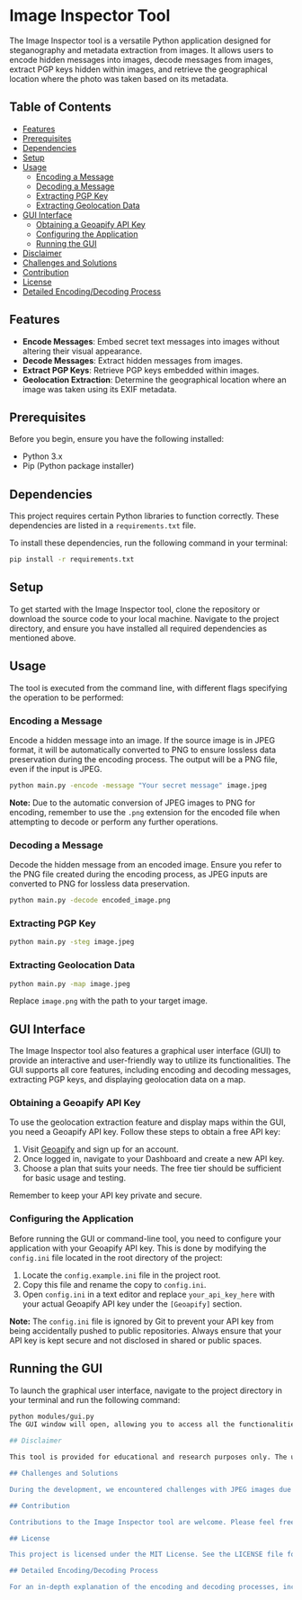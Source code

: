 # Image Inspector Tool

The Image Inspector tool is a versatile Python application designed for steganography and metadata extraction from images. It allows users to encode hidden messages into images, decode messages from images, extract PGP keys hidden within images, and retrieve the geographical location where the photo was taken based on its metadata.

## Table of Contents
- [Features](#features)
- [Prerequisites](#prerequisites)
- [Dependencies](#dependencies)
- [Setup](#setup)
- [Usage](#usage)
  - [Encoding a Message](#encoding-a-message)
  - [Decoding a Message](#decoding-a-message)
  - [Extracting PGP Key](#extracting-pgp-key)
  - [Extracting Geolocation Data](#extracting-geolocation-data)
- [GUI Interface](#gui-interface)
  - [Obtaining a Geoapify API Key](#obtaining-a-geoapify-api-key)
  - [Configuring the Application](#configuring-the-application)
  - [Running the GUI](#running-the-gui)
- [Disclaimer](#disclaimer)
- [Challenges and Solutions](#challenges-and-solutions)
- [Contribution](#contribution)
- [License](#license)
- [Detailed Encoding/Decoding Process](#detailed-encodingdecoding-process)

## Features

- **Encode Messages**: Embed secret text messages into images without altering their visual appearance.
- **Decode Messages**: Extract hidden messages from images.
- **Extract PGP Keys**: Retrieve PGP keys embedded within images.
- **Geolocation Extraction**: Determine the geographical location where an image was taken using its EXIF metadata.

## Prerequisites

Before you begin, ensure you have the following installed:
- Python 3.x
- Pip (Python package installer)

## Dependencies

This project requires certain Python libraries to function correctly. These dependencies are listed in a `requirements.txt` file.

To install these dependencies, run the following command in your terminal:

```sh
pip install -r requirements.txt
```

## Setup

To get started with the Image Inspector tool, clone the repository or download the source code to your local machine. Navigate to the project directory, and ensure you have installed all required dependencies as mentioned above.

## Usage

The tool is executed from the command line, with different flags specifying the operation to be performed:

### Encoding a Message

Encode a hidden message into an image. If the source image is in JPEG format, it will be automatically converted to PNG to ensure lossless data preservation during the encoding process. The output will be a PNG file, even if the input is JPEG.

```sh
python main.py -encode -message "Your secret message" image.jpeg
```

**Note:** Due to the automatic conversion of JPEG images to PNG for encoding, remember to use the `.png` extension for the encoded file when attempting to decode or perform any further operations.

### Decoding a Message

Decode the hidden message from an encoded image. Ensure you refer to the PNG file created during the encoding process, as JPEG inputs are converted to PNG for lossless data preservation.

```sh
python main.py -decode encoded_image.png
```

### Extracting PGP Key

```sh
python main.py -steg image.jpeg
```

### Extracting Geolocation Data

```sh
python main.py -map image.jpeg
```

Replace `image.png` with the path to your target image.

## GUI Interface

The Image Inspector tool also features a graphical user interface (GUI) to provide an interactive and user-friendly way to utilize its functionalities. The GUI supports all core features, including encoding and decoding messages, extracting PGP keys, and displaying geolocation data on a map.

### Obtaining a Geoapify API Key

To use the geolocation extraction feature and display maps within the GUI, you need a Geoapify API key. Follow these steps to obtain a free API key:

1. Visit [Geoapify](https://www.geoapify.com/) and sign up for an account.
2. Once logged in, navigate to your Dashboard and create a new API key.
3. Choose a plan that suits your needs. The free tier should be sufficient for basic usage and testing.

Remember to keep your API key private and secure.

### Configuring the Application

Before running the GUI or command-line tool, you need to configure your application with your Geoapify API key. This is done by modifying the `config.ini` file located in the root directory of the project:

1. Locate the `config.example.ini` file in the project root.
2. Copy this file and rename the copy to `config.ini`.
3. Open `config.ini` in a text editor and replace `your_api_key_here` with your actual Geoapify API key under the `[Geoapify]` section.

**Note:** The `config.ini` file is ignored by Git to prevent your API key from being accidentally pushed to public repositories. Always ensure that your API key is kept secure and not disclosed in shared or public spaces.

## Running the GUI

To launch the graphical user interface, navigate to the project directory in your terminal and run the following command:

```sh
python modules/gui.py
The GUI window will open, allowing you to access all the functionalities of the Image Inspector tool interactively. Ensure you have configured the config.ini file with your Geoapify API key to use the geolocation feature.

## Disclaimer

This tool is provided for educational and research purposes only. The use of the Image Inspector tool for embedding or extracting data in images should be done with the owner's consent and in compliance with all applicable laws and regulations.

## Challenges and Solutions

During the development, we encountered challenges with JPEG images due to their lossy compression, which could potentially alter or remove the hidden data. To address this, the tool automatically converts JPEG images to PNG format before encoding the message. This ensures the integrity of the hidden data, leveraging PNG's lossless compression. While this adds a step in processing JPEG images, it significantly enhances the tool's reliability and broadens its applicability across different image formats.

## Contribution

Contributions to the Image Inspector tool are welcome. Please feel free to fork the repository, make improvements, and submit pull requests.

## License

This project is licensed under the MIT License. See the LICENSE file for more details.

## Detailed Encoding/Decoding Process

For an in-depth explanation of the encoding and decoding processes, including challenges with JPEG compression and our solutions, please refer to our [Detailed Encoding/Decoding README](modules/Stenographer.md).
